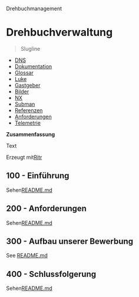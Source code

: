 Drehbuchmanagement

# Drehbuchverwaltung

> Slugline

-   [DNS](./DNS.md)
-   [Dokumentation](./DOCUMENTATION.md)
-   [Glossar](./GLOSSARY.md)
-   [Luke](./HATCH.md)
-   [Gastgeber](./HOSTS.md)
-   [Bilder](./IMAGES.md)
-   [NX](./NX.md)
-   [Subman](./PODMAN.md)
-   [Referenzen](./REFERENCES.md)
-   [Anforderungen](./REQUIREMENTS.md)
-   [Telemetrie](./TELEMETRY.md)

**Zusammenfassung**

Text

Erzeugt mit[Ritr](https://app.rytr.me)

## 100 - Einführung

Sehen[README.md](./100/README.md)

## 200 - Anforderungen

Sehen[README.md](./200/README.md)

## 300 - Aufbau unserer Bewerbung

See [README.md](./300/README.md)

## 400 - Schlussfolgerung

Sehen[README.md](./400/README.md)
